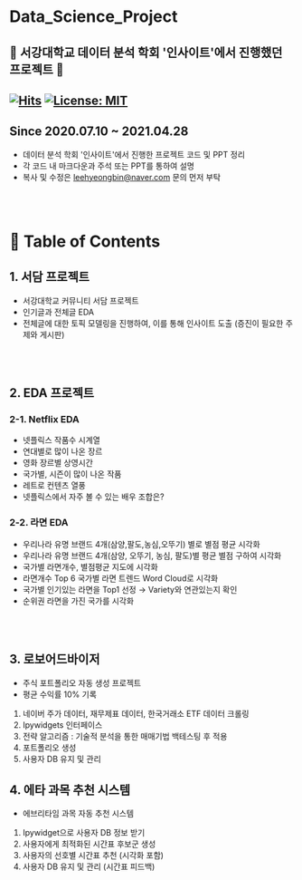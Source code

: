 # Data_Science_Project
🏫 서강대학교 데이터 분석 학회 '인사이트'에서 진행했던 프로젝트 🤝
---
[![Hits](https://hits.seeyoufarm.com/api/count/incr/badge.svg?url=https%3A%2F%2Fgithub.com%2FLee-HyeongBin%2FData_Science_Project%2F&count_bg=%2379C83D&title_bg=%23555555&icon=&icon_color=%23E7E7E7&title=hits&edge_flat=false)](https://hits.seeyoufarm.com) [![License: MIT](https://img.shields.io/badge/License-MIT-yellow.svg)](https://opensource.org/licenses/MIT)
---
<b>Since</b> 2020.07.10 ~ 2021.04.28
---
* 데이터 분석 학회 '인사이트'에서 진행한 프로젝트 코드 및 PPT 정리
* 각 코드 내 마크다운과 주석 또는 PPT를 통하여 설명
* 복사 및 수정은 leehyeongbin@naver.com 문의 먼저 부탁

<br><br>
# 📃 Table of Contents
## 1. 서담 프로젝트
* 서강대학교 커뮤니티 서담 프로젝트
* 인기글과 전체글 EDA
 * 전체글에 대한 토픽 모델링을 진행하여, 이를 통해 인사이트 도출 (증진이 필요한 주제와 게시판)
 
<br><br>
## 2. EDA 프로젝트
### 2-1. Netflix EDA
* 넷플릭스 작품수 시계열
* 연대별로 많이 나온 장르
* 영화 장르별 상영시간
* 국가별, 시즌이 많이 나온 작품
* 레트로 컨텐츠 열풍
* 넷플릭스에서 자주 볼 수 있는 배우 조합은?
### 2-2. 라면 EDA
* 우리나라 유명 브랜드 4개(삼양,팔도,농심,오뚜기) 별로 별점 평균 시각화
* 우리나라 유명 브랜드 4개(삼양, 오뚜기, 농심, 팔도)별 평균 별점 구하여 시각화
* 국가별 라면개수, 별점평균 지도에 시각화
* 라면개수 Top 6 국가별 라면 트렌드 Word Cloud로 시각화
* 국가별 인기있는 라면을 Top1 선정 → Variety와 연관있는지 확인
* 순위권 라면을 가진 국가를 시각화

<br><br>
## 3. 로보어드바이저
* 주식 포트폴리오 자동 생성 프로젝트
* 평균 수익률 10% 기록
1) 네이버 주가 데이터, 재무제표 데이터, 한국거래소 ETF 데이터 크롤링
2) Ipywidgets 인터페이스
3) 전략 알고리즘 : 기술적 분석을 통한 매매기법 백테스팅 후 적용
4) 포트폴리오 생성
5) 사용자 DB 유지 및 관리

## 4. 에타 과목 추천 시스템
* 에브리타임 과목 자동 추천 시스템
1) Ipywidget으로 사용자 DB 정보 받기
2) 사용자에게 최적화된 시간표 후보군 생성
3) 사용자의 선호별 시간표 추천 (시각화 포함)
4) 사용자 DB 유지 및 관리 (시간표 피드백)
